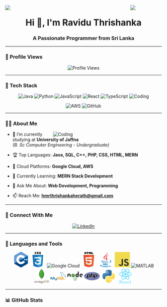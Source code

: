 <img align="left" src="https://user-images.githubusercontent.com/65187002/144930161-2f783401-8d27-4fdf-a2f7-cc0ba32f1f1f.gif" width="20%" style="display:inline;"> 
<img align="right" src="https://user-images.githubusercontent.com/65187002/144930161-2f783401-8d27-4fdf-a2f7-cc0ba32f1f1f.gif" width="20%" style="display:inline;"> 

<h1 align="center">Hi 👋, I'm Ravidu Thrishanka</h1> 
<h3 align="center">A Passionate Programmer from Sri Lanka</h3>

---

### 🌟 Profile Views
<p align="center"> 
  <img src="https://komarev.com/ghpvc/?username=thrishanka051&label=Profile%20Views&color=blueviolet&style=plastic" alt="Profile Views" />
</p>

---

### 🔧 Tech Stack
<p align="center">
  <img src="https://techstack-generator.vercel.app/java-icon.svg" alt="Java" width="50" height="50" />
  <img src="https://techstack-generator.vercel.app/python-icon.svg" alt="Python" width="50" height="50" />
  <img src="https://techstack-generator.vercel.app/js-icon.svg" alt="JavaScript" width="50" height="50" />
  <img src="https://techstack-generator.vercel.app/react-icon.svg" alt="React" width="50" height="50" />
  <img src="https://techstack-generator.vercel.app/ts-icon.svg" alt="TypeScript" width="50" height="50" />
  <img src="https://cdn.dribbble.com/users/1144777/screenshots/7202365/media/590d011ac7620269024fb870e40d2298.gif" alt="Coding" width="50" height="50" />
</p>
<p align="center">
  <img src="https://techstack-generator.vercel.app/aws-icon.svg" alt="AWS" width="50" height="50" />
  <img src="https://techstack-generator.vercel.app/github-icon.svg" alt="GitHub" width="50" height="50" />
</p>

---

### 🧑‍💻 About Me
<img align="right" alt="Coding" width="350" src="https://user-images.githubusercontent.com/74038190/229223263-cf2e4b07-2615-4f87-9c38-e37600f8381a.gif">

- 🔭 I’m currently studying at **University of Jaffna**  
  _(B. Sc Computer Engineering - Undergraduate)_

- 🏆 Top Languages: **Java, SQL, C++, PHP, CSS, HTML, MERN**

- 💎 Cloud Platforms: **Google Cloud, AWS**

- 🌱 Currently Learning: **MERN Stack Development**

- 💬 Ask Me About: **Web Development, Programming**

- 📫 Reach Me: **hmrthrishankaherath@gmail.com**

---

### 🤝 Connect With Me
<p align="center">
  <a href="http://linkedin.com/in/ravidu-thrishanka-8a74602aa" target="_blank">
    <img src="https://raw.githubusercontent.com/rahuldkjain/github-profile-readme-generator/master/src/images/icons/Social/linked-in-alt.svg" alt="LinkedIn" width="40" />
  </a>
</p>

---

### 🚀 Languages and Tools
<p align="center">
  <img src="https://raw.githubusercontent.com/devicons/devicon/master/icons/cplusplus/cplusplus-original.svg" alt="C++" width="50" height="50"/>
  <img src="https://raw.githubusercontent.com/devicons/devicon/master/icons/css3/css3-original-wordmark.svg" alt="CSS3" width="50" height="50"/>
  <img src="https://www.vectorlogo.zone/logos/google_cloud/google_cloud-icon.svg" alt="Google Cloud" width="50" height="50"/>
  <img src="https://raw.githubusercontent.com/devicons/devicon/master/icons/html5/html5-original-wordmark.svg" alt="HTML5" width="50" height="50"/>
  <img src="https://raw.githubusercontent.com/devicons/devicon/master/icons/java/java-original.svg" alt="Java" width="50" height="50"/>
  <img src="https://raw.githubusercontent.com/devicons/devicon/master/icons/javascript/javascript-original.svg" alt="JavaScript" width="50" height="50"/>
  <img src="https://upload.wikimedia.org/wikipedia/commons/2/21/Matlab_Logo.png" alt="MATLAB" width="50" height="50"/>
  <img src="https://raw.githubusercontent.com/devicons/devicon/master/icons/mongodb/mongodb-original-wordmark.svg" alt="MongoDB" width="50" height="50"/>
  <img src="https://raw.githubusercontent.com/devicons/devicon/master/icons/mysql/mysql-original-wordmark.svg" alt="MySQL" width="50" height="50"/>
  <img src="https://raw.githubusercontent.com/devicons/devicon/master/icons/nodejs/nodejs-original-wordmark.svg" alt="Node.js" width="50" height="50"/>
  <img src="https://raw.githubusercontent.com/devicons/devicon/master/icons/php/php-original.svg" alt="PHP" width="50" height="50"/>
  <img src="https://raw.githubusercontent.com/devicons/devicon/master/icons/python/python-original.svg" alt="Python" width="50" height="50"/>
  <img src="https://raw.githubusercontent.com/devicons/devicon/master/icons/react/react-original-wordmark.svg" alt="React" width="50" height="50"/>
</p>

---

### 📊 GitHub Stats
<!--<p align="center">
  <img src="https://github-readme-stats.vercel.app/api?username=thrishanka051&show_icons=true&theme=tokyonight" alt="GitHub Stats" width="500"/>
  <br>
  <img src="https://github-readme-stats.vercel.app/api/top-langs/?username=thrishanka051&layout=compact&theme=tokyonight" alt="Top Languages" width="400" />
</p>*/

---

### 🏆 Achievements
/*<p align="center">
  <img src="https://github-profile-trophy.vercel.app/?username=thrishanka051&theme=onestar&no-frame=true&margin-w=10&margin-h=10" alt="GitHub Trophies" />
</p>*/-->
